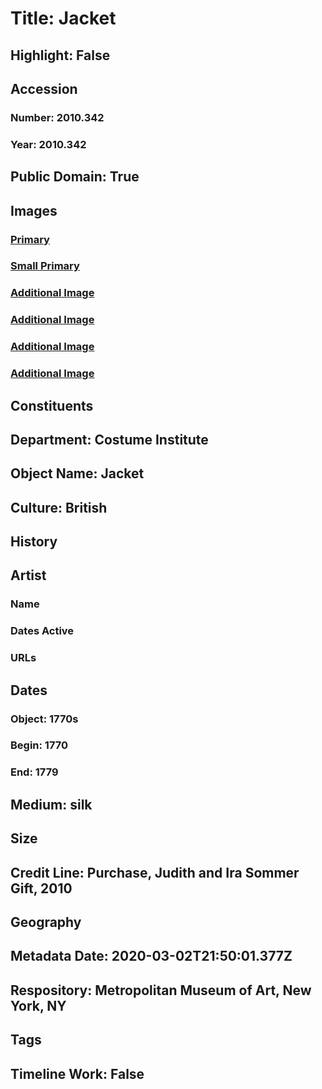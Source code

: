 # Title: Jacket
## Highlight: False
## Accession
### Number: 2010.342
### Year: 2010.342
## Public Domain: True
## Images
### [Primary](https://images.metmuseum.org/CRDImages/ci/original/2010.342_S.jpg)
### [Small Primary](https://images.metmuseum.org/CRDImages/ci/web-large/2010.342_S.jpg)
### [Additional Image](https://images.metmuseum.org/CRDImages/ci/original/2010.342_F.jpg)
### [Additional Image](https://images.metmuseum.org/CRDImages/ci/original/2010.342_B.jpg)
### [Additional Image](https://images.metmuseum.org/CRDImages/ci/original/2010.342_d.jpg)
### [Additional Image](https://images.metmuseum.org/CRDImages/ci/original/2010.342_d2.jpg)
## Constituents
## Department: Costume Institute
## Object Name: Jacket
## Culture: British
## History
## Artist
### Name
### Dates Active
### URLs
## Dates
### Object: 1770s
### Begin: 1770
### End: 1779
## Medium: silk
## Size
## Credit Line: Purchase, Judith and Ira Sommer Gift, 2010
## Geography
## Metadata Date: 2020-03-02T21:50:01.377Z
## Respository: Metropolitan Museum of Art, New York, NY
## Tags
## Timeline Work: False